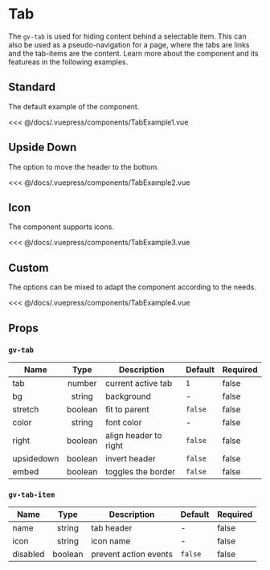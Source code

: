 # Tab

The `gv-tab` is used for hiding content behind a selectable item. This can also be used as a pseudo-navigation for a page, where the tabs are links and the tab-items are the content. Learn more about the component and its featureas in the following examples.

## Standard

The default example of the component.

<tab-example-1 />

<<< @/docs/.vuepress/components/TabExample1.vue

## Upside Down

The option to move the header to the bottom.

<tab-example-2 />

<<< @/docs/.vuepress/components/TabExample2.vue

## Icon

The component supports icons.

<tab-example-3 />

<<< @/docs/.vuepress/components/TabExample3.vue

## Custom

The options can be mixed to adapt the component according to the needs.

<tab-example-4 />

<<< @/docs/.vuepress/components/TabExample4.vue

## Props

### `gv-tab`

| Name       |  Type   | Description           | Default | Required |
| ---------- | :-----: | --------------------- | ------- | -------- |
| tab        | number  | current active tab    | `1`     | false    |
| bg         | string  | background            | -       | false    |
| stretch    | boolean | fit to parent         | `false` | false    |
| color      | string  | font color            | -       | false    |
| right      | boolean | align header to right | `false` | false    |
| upsidedown | boolean | invert header         | `false` | false    |
| embed      | boolean | toggles the border    | `false` | false    |

### `gv-tab-item`

| Name     |  Type   | Description           | Default | Required |
| -------- | :-----: | --------------------- | ------- | -------- |
| name     | string  | tab header            | -       | false    |
| icon     | string  | icon name             | -       | false    |
| disabled | boolean | prevent action events | `false` | false    |
